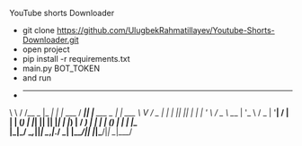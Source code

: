 YouTube shorts Downloader

- git clone https://github.com/UlugbekRahmatillayev/Youtube-Shorts-Downloader.git
- open project 
- pip install -r requirements.txt
- main.py BOT_TOKEN
- and run
- __   __         _____      _            ____  _                _
\ \ / /__  _   |_   _|   _| |__   ___  / ___|| |__   ___  _ __| |_ ___
 \ V / _ \| | | || || | | | '_ \ / _ \ \___ \| '_ \ / _ \| '__| __/ __|
  | | (_) | |_| || || |_| | |_) |  __/  ___) | | | | (_) | |  | |_\__ \
  |_|\___/ \__,_||_| \__,_|_.__/ \___| |____/|_| |_|\___/|_|   \__|___/
